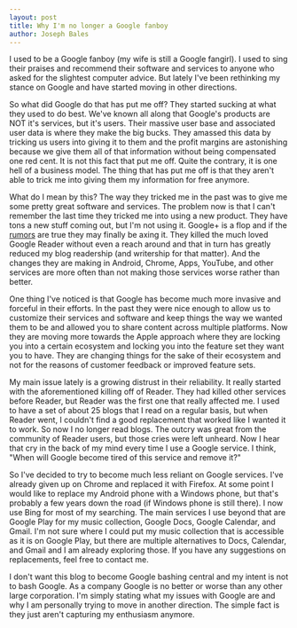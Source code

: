 ```yaml
---
layout: post
title: Why I'm no longer a Google fanboy
author: Joseph Bales
---
```

I used to be a Google fanboy (my wife is still a Google fangirl). I used to sing their praises and recommend their software and services to anyone who asked for the slightest computer advice. But lately I've been rethinking my stance on Google and have started moving in other directions.

So what did Google do that has put me off? They started sucking at what they used to do best. We've known all along that Google's products are NOT it's services, but it's users. Their massive user base and associated user data is where they make the big bucks. They amassed this data by tricking us users into giving it to them and the profit margins are astonishing because we give them all of that information without being compensated one red cent. It is not this fact that put me off. Quite the contrary, it is one hell of a business model. The thing that has put me off is that they aren't able to trick me into giving them my information for free anymore.

What do I mean by this? The way they tricked me in the past was to give me some pretty great software and services. The problem now is that I can't remember the last time they tricked me into using a new product. They have tons a new stuff coming out, but I'm not using it. Google+ is a flop and if the <a href="http://arstechnica.com/gadgets/2014/04/report-google-to-end-forced-g-integration-drastically-cut-division-resources/" target="_blank">rumors</a> are true they may finally be axing it. They killed the much loved Google Reader without even a reach around and that in turn has greatly reduced my blog readership (and writership for that matter). And the changes they are making in Android, Chrome, Apps, YouTube, and other services are more often than not making those services worse rather than better.

One thing I've noticed is that Google has become much more invasive and forceful in their efforts. In the past they were nice enough to allow us to customize their services and software and keep things the way we wanted them to be and allowed you to share content across multiple platforms. Now they are moving more towards the Apple approach where they are locking you into a certain ecosystem and locking you into the feature set they want you to have. They are changing things for the sake of their ecosystem and not for the reasons of customer feedback or improved feature sets.

My main issue lately is a growing distrust in their reliability. It really started with the aforementioned killing off of Reader. They had killed other services before Reader, but Reader was the first one that really affected me. I used to have a set of about 25 blogs that I read on a regular basis, but when Reader went, I couldn't find a good replacement that worked like I wanted it to work. So now I no longer read blogs. The outcry was great from the community of Reader users, but those cries were left unheard. Now I hear that cry in the back of my mind every time I use a Google service. I think, "When will Google become tired of this service and remove it?"

So I've decided to try to become much less reliant on Google services. I've already given up on Chrome and replaced it with Firefox. At some point I would like to replace my Android phone with a Windows phone, but that's probably a few years down the road (if Windows phone is still there). I now use Bing for most of my searching. The main services I use beyond that are Google Play for my music collection, Google Docs, Google Calendar, and Gmail. I'm not sure where I could put my music collection that is accessible as it is on Google Play, but there are multiple alternatives to Docs, Calendar, and Gmail and I am already exploring those. If you have any suggestions on replacements, feel free to contact me.

I don't want this blog to become Google bashing central and my intent is not to bash Google. As a company Google is no better or worse than any other large corporation. I'm simply stating what my issues with Google are and why I am personally trying to move in another direction. The simple fact is they just aren't capturing my enthusiasm anymore.
